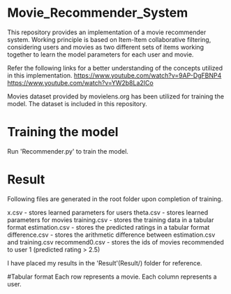 # Movie_Recommender_System
This repository provides an implementation of a movie recommender system. 
Working principle is based on Item-Item collaborative filtering, considering users and movies as two different sets of items working 
together to learn the model parameters for each user and movie.

Refer the following links for a better understanding of the concepts utilized in this implementation.
https://www.youtube.com/watch?v=9AP-DgFBNP4
https://www.youtube.com/watch?v=YW2b8La2ICo

Movies dataset provided by movielens.org has been utilized for training the model. The dataset is included in this repository.


# Training the model
Run 'Recommender.py' to train the model.


# Result
Following files are generated in the root folder upon completion of training.

x.csv - stores learned parameters for users
theta.csv - stores learned parameters for movies
training.csv - stores the training data in a tabular format
estimation.csv - stores the predicted ratings in a tabular format
difference.csv - stores the arithmetic difference between estimation.csv and training.csv
recommend0.csv - stores the ids of movies recommended to user 1 (predicted rating > 2.5)

I have placed my results in the 'Result'(Result/) folder for reference.

#Tabular format
Each row represents a movie.
Each column represents a user.

